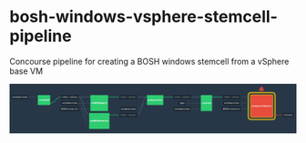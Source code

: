 # bosh-windows-vsphere-stemcell-pipeline
Concourse pipeline for creating a BOSH windows stemcell from a vSphere base VM

![Pipeline](pipeline.PNG?raw=true "Pipeline")
